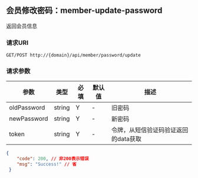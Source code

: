 ##  会员修改密码：member-update-password

返回会员信息

### 请求URI

`GET/POST http://{domain}/api/member/password/update`

### 请求参数
参数 | 类型 | 必填 |默认值 | 描述
--------- | ------- | ------- | ------- | -----------
oldPassword  | string | Y | - | 旧密码  
newPassword  | string | Y | - | 新密码  
token  | string | Y | - | 令牌，从短信验证码验证返回的data获取  

```json
{
    "code": 200, // 非200表示错误
    "msg": "Success!" // 省 
 }
```
